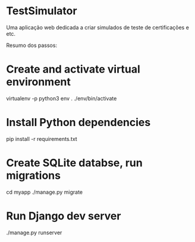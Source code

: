 # TestSimulator
Uma aplicação web dedicada a criar simulados de teste de certificações e etc.

Resumo dos passos:
# Create and activate virtual environment
virtualenv -p python3 env
. ./env/bin/activate

# Install Python dependencies
pip install -r requirements.txt

# Create SQLite databse, run migrations
cd myapp
./manage.py migrate

# Run Django dev server
./manage.py runserver
